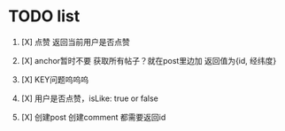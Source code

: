 # TODO list

1. [X] 点赞 返回当前用户是否点赞

2. [X] anchor暂时不要 获取所有帖子？就在post里边加 返回值为{id, 经纬度}

3. [X] KEY问题呜呜呜

4. [X] 用户是否点赞，isLike: true or false

5. [X] 创建post 创建comment 都需要返回id
